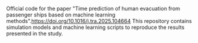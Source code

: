 Official code for the paper "Time prediction of human evacuation from passenger ships based on machine learning methods".https://doi.org/10.1016/j.tra.2025.104664 This repository contains simulation models and machine learning scripts to reproduce the results presented in the study.
